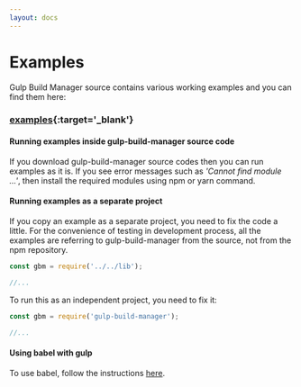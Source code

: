 ```yaml
---
layout: docs
---
```


# Examples

Gulp Build Manager source contains various working examples and you can find them here:
### [examples]({{site.repo}}/examples){:target='_blank'}

#### Running examples inside gulp-build-manager source code
If you download gulp-build-manager source codes then you can run examples as it is. If you see error messages such as <i>'Cannot find module ...'</i>, then install the required modules using npm or yarn command.

#### Running examples as a separate project
If you copy an example as a separate project, you need to fix the code a little. For the convenience of testing in development process, all the examples are referring to gulp-build-manager from the source, not from the npm repository.

```javascript
const gbm = require('../../lib');

//...
```

To run this as an independent project, you need to fix it:
```javascript
const gbm = require('gulp-build-manager');

//...
```

#### Using babel with gulp
To use babel, follow the instructions [here]({{site.baseurl}}/getting-started).
